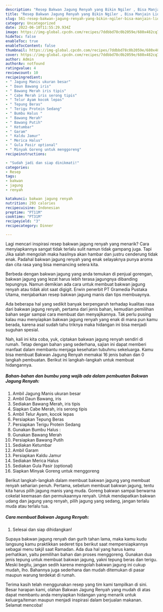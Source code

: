 ```yaml
---
description: "Resep Bakwan Jagung Renyah yang Bikin Ngiler , Bisa Manjain Lidah"
title: "Resep Bakwan Jagung Renyah yang Bikin Ngiler , Bisa Manjain Lidah"
slug: 561-resep-bakwan-jagung-renyah-yang-bikin-ngiler-bisa-manjain-lidah
category: Uncategorized
date: 2022-06-10T11:55:29.934Z
image: https://img-global.cpcdn.com/recipes/7ddbbd78c0b2059e/680x482cq70/bakwan-jagung-renyah-foto-resep-utama.jpg
hideToc: false
enableToc: true
enableTocContent: false
thumbnail: https://img-global.cpcdn.com/recipes/7ddbbd78c0b2059e/680x482cq70/bakwan-jagung-renyah-foto-resep-utama.jpg
cover: https://img-global.cpcdn.com/recipes/7ddbbd78c0b2059e/680x482cq70/bakwan-jagung-renyah-foto-resep-utama.jpg
author: Admin
authorAv: notfound
ratingvalue: 4
reviewcount: 10
recipeingredient:
- " Jagung Manis ukuran besar"
- " Daun Bawang iris"
- " Bawang Merah iris tipis"
- " Cabe Merah iris serong tipis"
- " Telur Ayam kocok lepas"
- " Tepung Beras"
- " Terigu Protein Sedang"
- " Bumbu Halus "
- " Bawang Merah"
- " Bawang Putih"
- " Ketumbar"
- " Garam"
- " Kaldu Jamur"
- " Merica Halus"
- " Gula Pasir optional"
- " Minyak Goreng untuk menggoreng"
recipeinstructions:

- "Sudah jadi dan siap dinikmati!"
categories:
- Resep
tags:
- bakwan
- jagung
- renyah

katakunci: bakwan jagung renyah 
nutrition: 293 calories
recipecuisine: Indonesian
preptime: "PT11M"
cooktime: "PT31M"
recipeyield: "3"
recipecategory: Dinner

---
```



Lagi mencari inspirasi resep bakwan jagung renyah yang menarik? Cara menyiapkannya sangat tidak terlalu sulit namun tidak gampang juga. Tapi Jika salah mengolah maka hasilnya akan hambar dan justru cenderung tidak enak. Padahal bakwan jagung renyah yang enak selayaknya punya aroma dan cita rasa yang bisa memancing selera kita.


Berbeda dengan bakwan jagung yang anda temukan di penjual gorengan, bakwan jagung yang lezat harus lebih terasa jagungnya dibanding tepungnya. Namun demikian ada cara untuk membuat bakwan jagung renyah atau tidak alot saat digigit. Erwin penerbit PT Gramedia Pustaka Utama, menjabarkan resep bakwan jagung manis dan tips membuaynya.

Ada beberapa hal yang sedikit banyak berpengaruh terhadap kualitas rasa dari bakwan jagung renyah, pertama dari jenis bahan, kemudian pemilihan bahan segar sampai cara membuat dan menyajikannya. Tak perlu pusing kalau mau menyiapkan bakwan jagung renyah yang enak di mana pun kamu berada, karena asal sudah tahu triknya maka hidangan ini bisa menjadi suguhan spesial.


Nah, kali ini kita coba, yuk, ciptakan bakwan jagung renyah sendiri di rumah. Tetap dengan bahan yang sederhana, sajian ini dapat memberi manfaat dalam membantu menjaga kesehatan tubuhmu sekeluarga. Kamu bisa membuat Bakwan Jagung Renyah memakai 16 jenis bahan dan 0 langkah pembuatan. Berikut ini langkah-langkah untuk membuat hidangannya.

<!--inarticleads1-->

##### Bahan-bahan dan bumbu yang wajib ada dalam pembuatan Bakwan Jagung Renyah:

1. Ambil  Jagung Manis ukuran besar
1. Ambil  Daun Bawang, iris
1. Sediakan  Bawang Merah, iris tipis
1. Siapkan  Cabe Merah, iris serong tipis
1. Ambil  Telur Ayam, kocok lepas
1. Persiapkan  Tepung Beras
1. Persiapkan  Terigu Protein Sedang
1. Gunakan  Bumbu Halus :
1. Gunakan  Bawang Merah
1. Persiapkan  Bawang Putih
1. Sediakan  Ketumbar
1. Ambil  Garam
1. Persiapkan  Kaldu Jamur
1. Sediakan  Merica Halus
1. Sediakan  Gula Pasir (optional)
1. Siapkan  Minyak Goreng untuk menggoreng


Berikut langkah-langkah dalam membuat bakwan jagung yang membuat renyah seharian penuh. Pertama, sebelum membuat bakwan jagung, tentu kita harus pilih jagung manis yang muda. Goreng bakwan sampai berwarna cokelat keemasan dan permukaannya renyah. Untuk mendapatkan bakwan udang dan jagung yang renyah, pilih jagung yang sedang, jangan terlalu muda atau terlalu tua. 

<!--inarticleads2-->

##### Cara membuat Bakwan Jagung Renyah:


1. Selesai dan siap dihidangkan!

Supaya bakwan jagung renyah dan gurih tahan lama, maka kamu kudu langsung kamu praktikkan sederet tips berikut saat mempersiapkannya sebagai menu takjil saat Ramadan. Ada dua hal yang harus kamu perhatikan, yaitu pemilihan bahan dan proses menggoreng. Gunakan dua jenis tepung untuk membuat bakwan jagung, yakni tepung beras dan terigu. Meski begitu, jangan sedih karena mengolah bakwan jagung ini cukup mudah, lho. Bahannya juga sederhana dan mudah ditemukan di pasar maupun warung terdekat di rumah. 

Terima kasih telah menggunakan resep yang tim kami tampilkan di sini. Besar harapan kami, olahan Bakwan Jagung Renyah yang mudah di atas dapat membantu anda menyiapkan hidangan yang menarik untuk keluarga/teman maupun menjadi inspirasi dalam berjualan makanan. Selamat mencoba!
